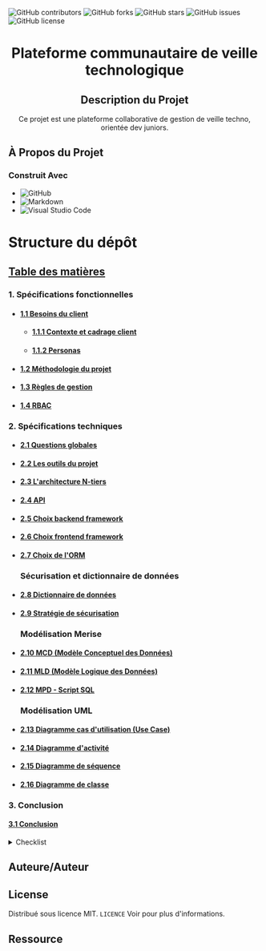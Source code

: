 ![GitHub contributors](https://img.shields.io/github/contributors/Simplon-hdf/structure-projet?style=for-the-badge)
![GitHub forks](https://img.shields.io/github/forks/Simplon-hdf/structure-projet?style=for-the-badge)
![GitHub stars](https://img.shields.io/github/stars/Simplon-hdf/structure-projet?style=for-the-badge)
![GitHub issues](https://img.shields.io/github/issues/Simplon-hdf/structure-projet?style=for-the-badge)
![GitHub license](https://img.shields.io/github/license/Simplon-hdf/structure-projet?style=for-the-badge)

<h1 align="center">Plateforme communautaire de veille technologique</h1>

<div align="center">

## Description du Projet

Ce projet est une plateforme collaborative de gestion de veille techno, orientée dev juniors.

</div>

## À Propos du Projet

### Construit Avec

- ![GitHub](https://img.shields.io/badge/github-%23121011.svg?style=for-the-badge&logo=github&logoColor=white)
- ![Markdown](https://img.shields.io/badge/markdown-%23000000.svg?style=for-the-badge&logo=markdown&logoColor=white)
- ![Visual Studio Code](https://img.shields.io/badge/Visual%20Studio%20Code-0078d7.svg?style=for-the-badge&logo=visual-studio-code&logoColor=white)

# Structure du dépôt

## [Table des matières](#table-des-matieres)

### 1. Spécifications fonctionnelles

- #### [1.1 Besoins du client](./doc/Spécifications-fonctionnelles/Besoins-client/)

  - #### [1.1.1 Contexte et cadrage client](./doc/Spécifications-fonctionnelles/Besoins-client/Contexte.md)

  - #### [1.1.2 Personas](./doc/Spécifications-fonctionnelles/Besoins-client/Personas.md)

- #### [1.2 Méthodologie du projet](./doc/Spécifications-fonctionnelles/Méthodologie-projet.md)
- #### [1.3 Règles de gestion](./doc/Spécifications-fonctionnelles/Règles-de-gestion.md)
- #### [1.4 RBAC](./doc/Spécifications-fonctionnelles/RBAC.md)

### 2. Spécifications techniques

- #### [2.1 Questions globales](./doc/Spécifications-techniques/Choix-stack-techniques/Questions-globales.md)
- #### [2.2 Les outils du projet](./doc/Spécifications-techniques/Choix-stack-techniques/Outils-.md)
- #### [2.3 L'architecture N-tiers](./doc/Spécifications-techniques/architecture_N-tiers.md)
- #### [2.4 API](./doc/Spécifications-techniques/Choix-stack-techniques/API.md)
- #### [2.5 Choix backend framework](./doc/Spécifications-techniques/Choix-stack-techniques/Back-end-framework.md)
- #### [2.6 Choix frontend framework](./doc/Spécifications-techniques/Choix-stack-techniques/Front-end-frameworks.md)
- #### [2.7 Choix de l'ORM](./doc/Spécifications-techniques/Choix-stack-techniques/ORM.md)

  ### Sécurisation et dictionnaire de données

- #### [2.8 Dictionnaire de données](./doc/Spécifications-techniques/Dictionnaire-de-données.md)
- #### [2.9 Stratégie de sécurisation](./doc/Spécifications-techniques/Stratégie-sécurisation.md)

  ### Modélisation Merise

- #### [2.10 MCD (Modèle Conceptuel des Données)](./doc/Spécifications-techniques/Merise/MCD.md)

- #### [2.11 MLD (Modèle Logique des Données)](./doc/Spécifications-techniques/Merise/MLD.md)

- #### [2.12 MPD - Script SQL](./doc/Spécifications-techniques/Merise/Script-BDD.md)

  ### Modélisation UML

- #### [2.13 Diagramme cas d'utilisation (Use Case)](./doc/Spécifications-techniques/UML/Diagramme-cas-utilisation/Diagramme-cas-utilisation.md)

- #### [2.14 Diagramme d'activité](./doc/Spécifications-techniques/UML/Diagramme-activité/README.md)

- #### [2.15 Diagramme de séquence](./doc/Spécifications-techniques/UML/Diagramme-séquence/README.md)

- #### [2.16 Diagramme de classe](./doc/Spécifications-techniques/UML/Diagramme-classe/Diagramme-classe.md)

### 3. Conclusion

#### [3.1 Conclusion](./doc/Conclusion.md)

<details>
<summary>Checklist</summary>

- [x] **Choix de la méthodologie (Agile)**
- [x] **Créer un repo Github**
- [x] **Créer la structure du repo (Best practice)**

  - Dossier
    - [x] .config
    - [x] dep
    - [x] doc
    - [x] res
    - [x] samples
    - [x] outils
    - [x] Assets
    - [x] build
    - [x] test
  - Fichier
    - [x] LICENCE.md
    - [x] README.md
    - [x] .gitattributes
    - [x] .gitignore
    - [x] .gitmodules
    - [x] .dockerignore

- [x] **Mise en place du Readme**

- [ ] **Spécifications fonctionnelles**

  - [x] Contexte / Problèmatique
  - [x] Persona
  - [ ] Présentation (PowerPoint)
  - [x] Règle de gestion
  - [x] Méthodologie du projet
  - [x] RBAC

- [ ] **Spécifications techniques**

  - Choix des stack

    - [x] API
    - [x] Back-end frameworks
    - [x] Front-end frameworks
    - [x] Questions globales
    - [x] ORM
    - [x] Outils
    - [ ] ReadMe

  - [x] Stratégie de sécurisation
  - [x] Dictionnaire de données
  - [x] Merise
    - [x] MCD
    - [x] MLD
    - [x] MPD
  - [ ] UML
    - [ ] Diagramme d'activité
    - [ ] Use case
    - [ ] Diagramme de séquence
    - [ ] Diagramme de classe

- [x] **Epic**
  - [x] User Story
  - [x] Product backlog (Tâches)
- [x] **Jira**
- [x] **Rituels agiles**

  - [x] Réunion de planification de sprint
  - [x] Réunion 'rétrospective'
  - [x] Revue de sprint

- [ ] **Cahier des charges**
- [ ] **Charte graphique**

- [ ] **Démarrer les sprints**

</details>

## Auteure/Auteur

## License

Distribué sous licence MIT. `LICENCE` Voir pour plus d'informations.

## Ressource
